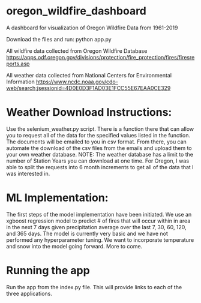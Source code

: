 # oregon_wildfire_dashboard
A dashboard for visualization of Oregon Wildfire Data from 1961-2019


Download the files and run:
python app.py


All wildfire data collected from Oregon Wildfire Database
https://apps.odf.oregon.gov/divisions/protection/fire_protection/fires/firesreports.asp

All weather data collected from National Centers for Environmental Information
https://www.ncdc.noaa.gov/cdo-web/search;jsessionid=4D0E0D3F1AD03E1FCC55E67EAA0CE329


# Weather Download Instructions:
Use the selenium_weather.py script. There is a function there that can allow you to request all of the data for the specified values listed in the function. The documents will be emailed to you in csv format. From there, you can automate the download of the csv files from the emails and upload them to your own weather database. 
NOTE: The weather database has a limit to the number of Station Years you can download at one time. For Oregon, I was able to split the requests into 6 month increments to get all of the data that I was interested in.

# ML Implementation:
The first steps of the model implementation have been initiated. We use an xgboost regression model to predict # of fires that will occur within in area in the next 7 days given precipitation average over the last 7, 30, 60, 120, and 365 days. The model is currently very basic and we have not performed any hyperparameter tuning. We want to incorporate temperature and snow into the model going forward. More to come.
# Running the app
Run the app from the index.py file. This will provide links to each of the three applications.